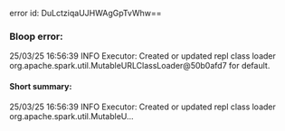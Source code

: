 error id: DuLctziqaUJHWAgGpTvWhw==
### Bloop error:

25/03/25 16:56:39 INFO Executor: Created or updated repl class loader org.apache.spark.util.MutableURLClassLoader@50b0afd7 for default.
#### Short summary: 

25/03/25 16:56:39 INFO Executor: Created or updated repl class loader org.apache.spark.util.MutableU...